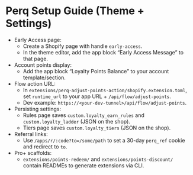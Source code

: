 # Perq Setup Guide (Theme + Settings)

- Early Access page:
  - Create a Shopify page with handle `early-access`.
  - In the theme editor, add the app block “Early Access Message” to that page.
- Account points display:
  - Add the app block “Loyalty Points Balance” to your account template/section.
- Flow action URL:
  - In `extensions/perq-adjust-points-action/shopify.extension.toml`, set `runtime_url` to your app URL + `/api/flow/adjust-points`.
  - Dev example: `https://<your-dev-tunnel>/api/flow/adjust-points`.
- Persisting settings:
  - Rules page saves `custom.loyalty_earn_rules` and `custom.loyalty_ladder` (JSON on the shop).
  - Tiers page saves `custom.loyalty_tiers` (JSON on the shop).
- Referral links:
  - Use `/apps/r/:code?to=/some/path` to set a 30-day `perq_ref` cookie and redirect to `to`.
- Pro+ scaffolds:
  - `extensions/points-redeem/` and `extensions/points-discount/` contain READMEs to generate extensions via CLI.

